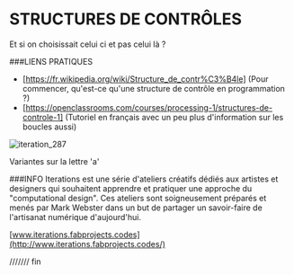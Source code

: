 # STRUCTURES DE CONTRÔLES

Et si on choisissait celui ci et pas celui là ? 



###LIENS PRATIQUES

- [https://fr.wikipedia.org/wiki/Structure_de_contr%C3%B4le] (Pour commencer, qu'est-ce qu'une structure de contrôle en programmation ?)
- [https://openclassrooms.com/courses/processing-1/structures-de-controle-1] (Tutoriel en français avec un peu plus d'information sur les boucles aussi)


![iteration_287](https://cloud.githubusercontent.com/assets/1027891/18708115/8bf04f0a-7ff9-11e6-90f8-6ba9621c0932.png)

Variantes sur la lettre 'a'

###INFO
Iterations est une série d'ateliers créatifs dédiés aux artistes et designers qui souhaitent apprendre et pratiquer une approche du "computational design". Ces ateliers sont soigneusement préparés et menés par Mark Webster dans un but de partager un savoir-faire de l'artisanat numérique d'aujourd'hui. 

[www.iterations.fabprojects.codes](http://www.iterations.fabprojects.codes/)



/////// fin
